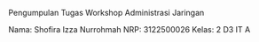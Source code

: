 Pengumpulan Tugas Workshop Administrasi Jaringan

Nama: Shofira Izza Nurrohmah
NRP: 3122500026
Kelas: 2 D3 IT A
